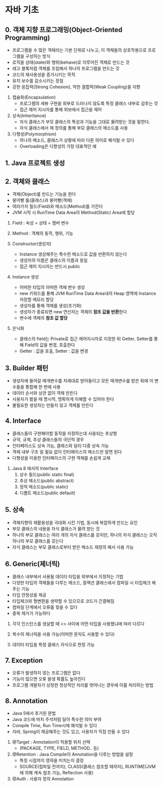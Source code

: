 # 자바 기초

## 0. 객체 지향 프로그래밍(Object-Oriented Programming)

- 프로그램을 수 많은 객체라는 기본 단위로 나누고, 이 객체들의 상호작용으로 프로그램을 구성하는 방식
- 로직을 상태(state)와 행위(behave)로 이루어진 객체로 만드는 것
- 레고 블록처럼 객체를 조립해서 하나의 프로그램을 만드는 것
- 코드의 재사용성을 증가시키는 목적
- 유지 보수를 감소시키는 장점
- 강한 응집력(Strong Cohesion), 약한 결합력(Weak Coupling)을 지향

1. 캡슐화(Encapsulation)
   - 프로그램의 세뷰 구현을 외부로 드러나지 않도록 특정 클래스 내부로 감추는 것
   - 접근 제어 지시자를 통해 외보에서 접근을 제어
2. 상속(Inheritance)
   - 자식 클래스가 부모 클래스의 특성과 기능을 그대로 물려받는 것을 말한다.
   - 자식 클래스에서 재 정의를 통해 부모 클래스의 메소드를 사용
3. 다형성(Polymorphism)
   - 하나의 메소드, 클래스가 상황에 따라 다른 의미로 해석될 수 있다
   - Overloading은 다향성의 가장 대표적인 예

## 1. Java 프로젝트 생성

## 2. 객체와 클래스

- 객체(Object)를 만드는 기능을 한다
- 붕어빵 틀(클래스)과 붕어빵(객체)
- 여러가지 필드(Field)와 메소드(Method)를 가진다
- JVM 시작 시 RunTime Data Area의 Method(Static) Area에 할당

1. Field : 속성 = 상태 = 맴버 변수
2. Method : 객체의 동작, 행위, 기능
3. Constructor(생성자)
   - Instance 생성해주는 특수한 메소드로 값을 반환하지 않는다
   - 생성자의 이름은 클래스의 이름과 동일
   - 접근 제어 지시자는 반드시 public
4. Instance 생성
   - 어떠한 타입의 어떠한 객체 변수 생성
   - new 키워드를 통해 JVM RunTime Data Area내의 Heap 영역에 Instance 저장할 메모리 할당
   - 생성자를 통해 객체를 생성(초기화)
   - 생성자가 종료되면 new 연산자는 객체의 **참조 값을 반환**한다
   - 변수에 객체의 **참조 값 할당**

5. 은닉화
   - 클래스의 field는 Private로 접근 제어지시자로 지정한 뒤 Getter, Setter를 통해 Field의 값을 변경, 호출한다
   - Getter : 값을 호출, Setter : 값을 변경

## 3. Builder 패턴

- 생성자에 들어갈 매개변수를 차례대로 받아들이고 모든 매개변수를 받은 뒤에 이 변수들을 통합해 한 번에 사용
- 데이터 순서와 상관 없이 객체 만든다
- 사용자가 봤을 때 명시적, 명확하게 이해할 수 있어야 한다
- 불필요한 생성자는 만들지 않고 객체를 만든다

## 4. Interface

- 클래스들이 구현해야할 동작을 지정하는데 사용되는 추상형
- 규약, 규제, 추상 클래스들의 극단적 경우
- 인터페이스도 상속 가능, 클래스와 달리 다중 상속 가능
- 객체 내부 구조 알 필요 없이 인터페이스의 메소드만 알면 된다
- 다형성을 이용한 인터페이스의 구현 객체를 손쉽게 교체

1. Java 8 에서의 Interface
   1. 상수 필드(public static final)
   2. 추상 메소드(public abstract)
   3. 정적 메소드(public static)
   4. 디폴트 메소드(public default)

## 5. 상속

- 객체지향의 재활용성을 극대화 시킨 기법, 동시에 복잡하게 만드는 요인
- 부모 클래스의 내용을 자식 클래스가 물려 받는 것
- 하나의 부모 클래스는 여러 개의 자식 클래스를 갖지만, 하나의 자식 클래스는 오직 하나의 부모 클래스를 갖는다
- 자식 클래스는 부모 클래스로부터 받은 메소드 재정의 해서 사용 가능

## 6. Generic(제너릭)

- 클래스 내부에서 사용될 데이터 타입을 외부에서 지정하는 기법
- 다양한 타입의 객체들을 다루는 메소드, 컬렉션 클래스에서 컴파일 시 타입체크 해주는 기능
- 타입 안정성을 제공
- 타입체크와 형변환을 생략할 수 있으므로 코드가 간결해짐
- 컴파일 단계에서 오류를 찾을 수 있다
- 중복 제거가 가능하다

1. 각각 인스턴스를 생살할 때 <> 사이에 어떤 타입을 사용했냐에 따라 다르다

2. 복수의 제너릭을 사용 가능(어떠한 문자도 사용할 수 있다)

3. 데이터 타입을 특정 클래스 자식으로 한정 가능

## 7. Exception

- 오류가 발생하지 않는 프로그램은 없다
- 기능이 많으면 오류 발생 확률도 높아진다
- 프로그램 개발자가 상정한 정상적인 처리를 벗어나는 경우에 이를 처리하는 방법

## 8. Annotation

- Java 5에서 추가된 문법
- Java 코드에 마치 주석처럼 달아 특수한 의미 부여
- Compile Time, Run Time시에 해석될 수 있다
- 자바, Spring이 제공해주는 것도 있고, 사용자가 직접 만들 수 있다

1. @Target : Annotation이 적용할 위치 선택
   - (PACKAGE, TYPE, FIELD, METHOD.. 등)
2. @Retention : Java Compile이 Annotation을 다루는 방법을 설정
   - 특정 시점까지 영햐을 미치는지 결정
   - SOURCE(컴파일 전까지), CLASS(클래스 참조할 때까지), RUNTIME(JVM에 의해 계속 참조 가능, Reflection 사용)
3. @Auth : 사용자 정의 Annotation